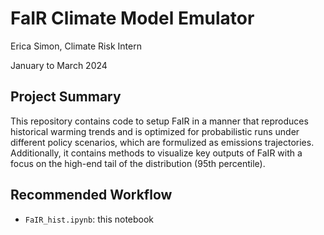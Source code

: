 # FaIR Climate Model Emulator
Erica Simon, Climate Risk Intern

January to March 2024

## Project Summary
This repository contains code to setup FaIR in a manner that reproduces historical warming trends and is optimized for probabilistic runs under different policy scenarios, which are formulized as emissions trajectories. Additionally, it contains methods to visualize key outputs of FaIR with a focus on the high-end tail of the distribution (95th percentile).

## Recommended Workflow
- `FaIR_hist.ipynb`: this notebook